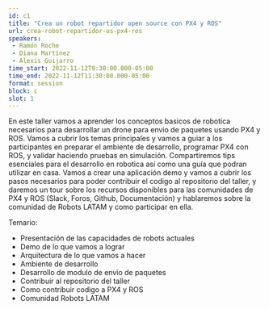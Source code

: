 ```yaml
---
id: c1
title: "Crea un robot repartidor open source con PX4 y ROS"
url: crea-robot-repartidor-os-px4-ros
speakers:
 - Ramón Roche
 - Diana Martínez
 - Alexis Guijarro
time_start: 2022-11-12T9:30:00.000-05:00
time_end: 2022-11-12T11:30:00.000-05:00
format: session
block: c
slot: 1
---
```


En este taller vamos a aprender los conceptos basicos de robotica necesarios para desarrollar un drone para envio de paquetes usando PX4 y ROS. Vamos a cubrir los temas principales y vamos a guiar a los participantes en preparar el ambiente de desarrollo, programar PX4 con ROS, y validar haciendo pruebas en simulación. Compartiremos tips esenciales para el desarrollo en robotica así como una guía que podran utilizar en casa. Vamos a crear una aplicación demo y vamos a cubrir los pasos necesarios para poder contribuir el codigo al repositorio del taller, y daremos un tour sobre los recursos disponibles para las comunidades de PX4 y ROS (Slack, Foros, Github, Documentación) y hablaremos sobre la comunidad de Robots LATAM y como participar en ella.

Temario:
* Presentación de las capacidades de robots actuales
* Demo de lo que vamos a lograr
* Arquitectura de lo que vamos a hacer
* Ambiente de desarrollo
* Desarrollo de modulo de envio de paquetes
* Contribuir al repositorio del taller
* Como contribuir codigo a PX4 y ROS
* Comunidad Robots LATAM